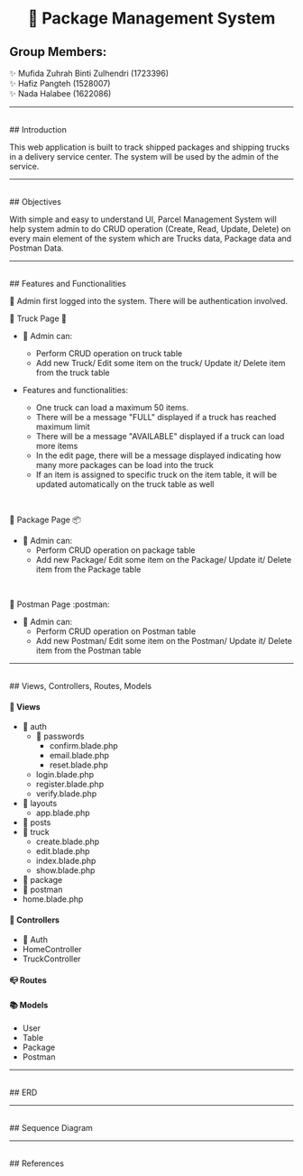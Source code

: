 
# <div align="center"> :truck: Package Management System </div>

## Group Members:

:sparkles: Mufida Zuhrah Binti Zulhendri (1723396) <br/>
:sparkles: Hafiz Pangteh (1528007) <br/>
:sparkles: Nada Halabee (1622086) 

---
<br />
## Introduction

This web application is built to track shipped packages and shipping trucks in a delivery service center. The system will be used by the admin of the service. 

---
<br />
## Objectives

With simple and easy to understand UI, Parcel Management System will help system admin to do CRUD operation (Create, Read, Update, Delete) on every main element of the system which are Trucks data, Package data and Postman Data.

---
<br />
## Features and Functionalities

:pushpin: Admin first logged into the system. There will be authentication involved. <br />

:pushpin: Truck Page :truck: <br />

- :man: Admin can: <br/>
  * Perform CRUD operation on truck table
  * Add new Truck/ Edit some item on the truck/ Update it/ Delete item from the truck table

- Features and functionalities:
  * One truck can load a maximum 50 items.
  * There will be a message "FULL" displayed if a truck has reached maximum limit
  * There will be a message "AVAILABLE" displayed if a truck can load more items
  * In the edit page, there will be a message displayed indicating how many more packages can be load into the truck
  * If an item is assigned to specific truck on the item table, it will be updated automatically on the truck table as well
  
<br />

:pushpin: Package Page :package:

- :man: Admin can:
  * Perform CRUD operation on package table
  * Add new Package/ Edit some item on the Package/ Update it/ Delete item from the Package table
  
<br />
  
:pushpin: Postman Page :postman:

- :man: Admin can:
  * Perform CRUD operation on Postman table
  * Add new Postman/ Edit some item on the Postman/ Update it/ Delete item from the Postman table

---
<br />
## Views, Controllers, Routes, Models

#### :scroll: Views
- :file_folder: auth
    * :file_folder: passwords
        * confirm.blade.php
        * email.blade.php
        * reset.blade.php
  * login.blade.php
  * register.blade.php
  * verify.blade.php
- :file_folder: layouts
  * app.blade.php
- :file_folder: posts
- :file_folder: truck
  * create.blade.php
  * edit.blade.php
  * index.blade.php
  * show.blade.php
- :file_folder: package
- :file_folder: postman
- home.blade.php

#### :hammer: Controllers
- :file_folder: Auth
- HomeController
- TruckController

#### :mailbox_closed: Routes

#### :books: Models
- User
- Table
- Package
- Postman

---
<br />
## ERD

---
<br />
## Sequence Diagram

---
<br />
## References
